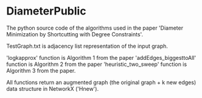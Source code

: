 # DiameterPublic
The python source code of the algorithms used in the paper 'Diameter Minimization by Shortcutting with Degree Constraints'.

TestGraph.txt is adjacency list representation of the input graph.

'logkapprox' function is Algorithm 1 from the paper
'addEdges_biggesttoAll' function is Algorithm 2 from the paper
'heuristic_two_sweep' function is Algorithm 3 from the paper.

All functions return an augmented graph (the original graph + k new edges) data structure in NetworkX ('Hnew').


